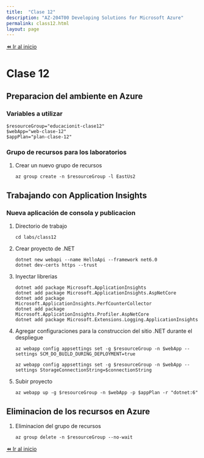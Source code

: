 ```yaml
---
title:  "Clase 12"
description: "AZ-204T00 Developing Solutions for Microsoft Azure"
permalink: class12.html
layout: page
---
```


[⏪ Ir al inicio](index.md)

# Clase 12

## Preparacion del ambiente en Azure

### Variables a utilizar

```pwsh
$resourceGroup="educacionit-clase12"
$webApp="web-clase-12"
$appPlan="plan-clase-12"
```

### Grupo de recursos para los laboratorios

1. Crear un nuevo grupo de recursos
    ```pwsh
    az group create -n $resourceGroup -l EastUs2
    ```

## Trabajando con Application Insights

### Nueva aplicación de consola y publicacion

1. Directorio de trabajo
    ```pwsh
    cd labs/class12
    ```
1. Crear proyecto de .NET
    ```pwsh
    dotnet new webapi --name HelloApi --framework net6.0
    dotnet dev-certs https --trust
    ```
1. Inyectar librerias
    ```pwsh
    dotnet add package Microsoft.ApplicationInsights
    dotnet add package Microsoft.ApplicationInsights.AspNetCore
    dotnet add package Microsoft.ApplicationInsights.PerfCounterCollector
    dotnet add package Microsoft.ApplicationInsights.Profiler.AspNetCore
    dotnet add package Microsoft.Extensions.Logging.ApplicationInsights
    ```
1. Agregar configuraciones para la construccion del sitio .NET durante el despliegue
    ```pwsh
    az webapp config appsettings set -g $resourceGroup -n $webApp --settings SCM_DO_BUILD_DURING_DEPLOYMENT=true

    az webapp config appsettings set -g $resourceGroup -n $webApp --settings StorageConnectionString=$connectionString
    ```
1. Subir proyecto
    ```pwsh
    az webapp up -g $resourceGroup -n $webApp -p $appPlan -r "dotnet:6"
    ```

## Eliminacion de los recursos en Azure

1. Eliminacion del grupo de recursos
    ```pwsh
    az group delete -n $resourceGroup --no-wait
    ```

[⏪ Ir al inicio](index.md)